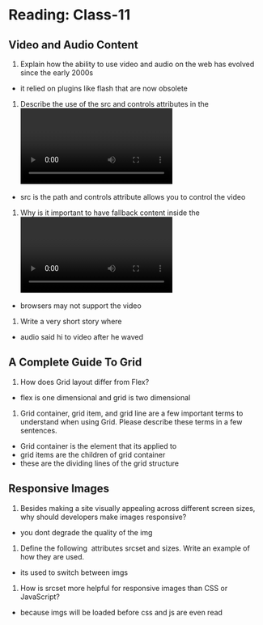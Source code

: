 # Reading: Class-11

## Video and Audio Content

1. Explain how the ability to use video and audio on the web has evolved since the early 2000s

* it relied on plugins like flash that are now obsolete

1. Describe the use of the src and controls attributes in the <video> element.

* src is the path and controls attribute allows you to control the video

1. Why is it important to have fallback content inside the <video> element?

* browsers may not support the video

1. Write a very short story where <audio> and <video> are characters.

* audio said hi to video after he waved 

## A Complete Guide To Grid

1. How does Grid layout differ from Flex?

* flex is one dimensional and grid is two dimensional

1. Grid container, grid item, and grid line are a few important terms to understand when using Grid. Please describe these terms in a few sentences.

* Grid container is the element that its applied to
* grid items are the children of grid container
* these are the dividing lines of the grid structure

## Responsive Images

1. Besides making a site visually appealing across different screen sizes, why should developers make images responsive?

* you dont degrade the quality of the img

1. Define the following <img> attributes srcset and sizes. Write an example of how they are used.

* its used to switch between imgs

1. How is srcset more helpful for responsive images than CSS or JavaScript?

* because imgs will be loaded before css and js are even read
